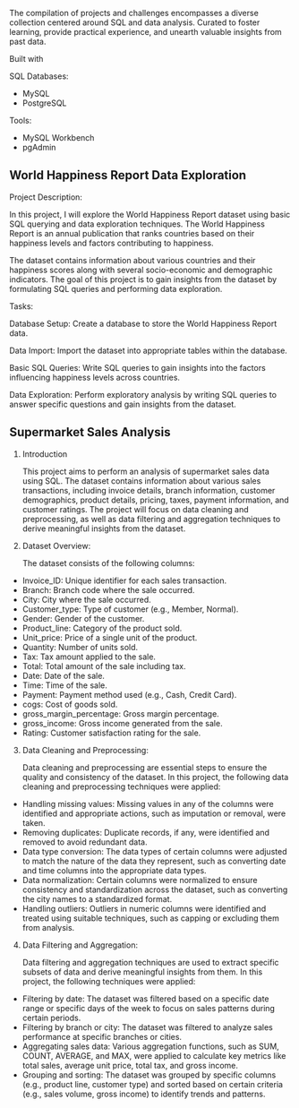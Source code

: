 The compilation of projects and challenges encompasses a diverse collection centered around SQL and data analysis. Curated to foster learning, provide practical experience, and unearth valuable insights from past data.

Built with

SQL Databases: 
- MySQL
- PostgreSQL

Tools:
- MySQL Workbench
- pgAdmin

## World Happiness Report Data Exploration
Project Description:

In this project, I will explore the World Happiness Report dataset using basic SQL querying and data exploration techniques. The World Happiness Report is an annual publication that ranks countries based on their happiness levels and factors contributing to happiness.

The dataset contains information about various countries and their happiness scores along with several socio-economic and demographic indicators. The goal of this project is to gain insights from the dataset by formulating SQL queries and performing data exploration.

Tasks:

Database Setup: Create a database to store the World Happiness Report data.

Data Import: Import the dataset into appropriate tables within the database.

Basic SQL Queries: Write SQL queries to gain insights into the factors influencing happiness levels across countries.

Data Exploration: Perform exploratory analysis by writing SQL queries to answer specific questions and gain insights from the dataset.


## Supermarket Sales Analysis

1. Introduction

   This project aims to perform an analysis of supermarket sales data using SQL. The dataset contains information about various sales transactions, including invoice details, branch information, customer demographics, product details, pricing, taxes, payment information, and customer ratings. The project will focus on data cleaning and preprocessing, as well as data filtering and aggregation techniques to derive meaningful insights from the dataset.


2. Dataset Overview:
  
   The dataset consists of the following columns:
- Invoice_ID: Unique identifier for each sales transaction.
- Branch: Branch code where the sale occurred.
- City: City where the sale occurred.
- Customer_type: Type of customer (e.g., Member, Normal).
- Gender: Gender of the customer.
- Product_line: Category of the product sold.
- Unit_price: Price of a single unit of the product.
- Quantity: Number of units sold.
- Tax: Tax amount applied to the sale.
- Total: Total amount of the sale including tax.
- Date: Date of the sale.
- Time: Time of the sale.
- Payment: Payment method used (e.g., Cash, Credit Card).
- cogs: Cost of goods sold.
- gross_margin_percentage: Gross margin percentage.
- gross_income: Gross income generated from the sale.
- Rating: Customer satisfaction rating for the sale.




  
3. Data Cleaning and Preprocessing:

 
   Data cleaning and preprocessing are essential steps to ensure the quality and consistency of the dataset. In this project, the following data 
   cleaning and preprocessing techniques were applied:
- Handling missing values: Missing values in any of the columns were identified and appropriate actions, such as imputation or removal, were taken.
- Removing duplicates: Duplicate records, if any, were identified and removed to avoid redundant data.
- Data type conversion: The data types of certain columns were adjusted to match the nature of the data they represent, such as converting date and time columns into the appropriate data types.
- Data normalization: Certain columns were normalized to ensure consistency and standardization across the dataset, such as converting the city names to a standardized format.
- Handling outliers: Outliers in numeric columns were identified and treated using suitable techniques, such as capping or excluding them from analysis.
  




4. Data Filtering and Aggregation:

   
   Data filtering and aggregation techniques are used to extract specific subsets of data and derive meaningful insights from them. In this project, the 
   following techniques were applied:
- Filtering by date: The dataset was filtered based on a specific date range or specific days of the week to focus on sales patterns during certain periods.
- Filtering by branch or city: The dataset was filtered to analyze sales performance at specific branches or cities.
-	Aggregating sales data: Various aggregation functions, such as SUM, COUNT, AVERAGE, and MAX, were applied to calculate key metrics like total sales, average unit price, total tax, and gross income.
-	Grouping and sorting: The dataset was grouped by specific columns (e.g., product line, customer type) and sorted based on certain criteria (e.g., sales volume, gross income) to identify trends and patterns.


